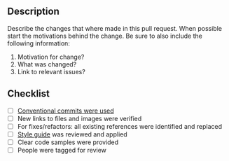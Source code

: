 ## Description

Describe the changes that where made in this pull request. When possible start the motivations behind the change. Be sure to also include the following information:

1. Motivation for change?
2. What was changed?
3. Link to relevant issues?

## Checklist

- [ ] [Conventional commits were used](https://www.conventionalcommits.org/en/v1.0.0/)
- [ ] New links to files and images were verified
- [ ] For fixes/refactors: all existing references were identified and replaced
- [ ] [Style guide](https://developers.google.com/style) was reviewed and applied
- [ ] Clear code samples were provided
- [ ] People were tagged for review
